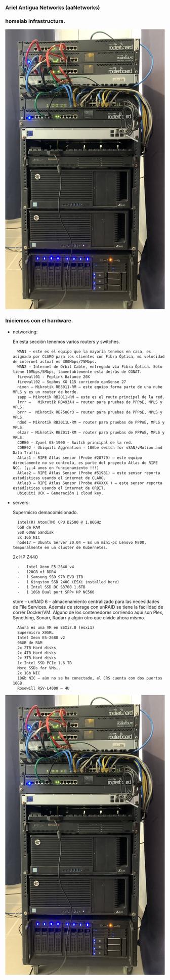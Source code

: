 ### Ariel Antigua Networks (aaNetworks)
### homelab infrastructura.

<img src="images/homelab_20231208.jpeg" alt="homelab for 20231208" style="max-width: 100%; height: auto;" />

### Iniciemos con el hardware.

- networking:

    En esta sección tenemos varios routers y switches.

        WAN1 – este es el equipo que la mayoría tenemos en casa, es asignado por CLARO para los clientes con Fibra Óptica, mi velocidad de internet actual es 300Mbps/75Mbps.
        WAN2 – Internet de Orbit Cable, entregado vía Fibra Óptica. Solo tiene 10Mbps/5Mbps, lamentablemente esta detrás de CGNAT.
        firewall01 - Peplink Balance 20X
        firewall02 – Sophos XG 115 corriendo opnSense 27
        nixon – Mikrotik RB3011-RM – este equipo forma parte de una nube MPLS y es un router de borde.
        zapp – Mikrotik RB2011-RM – este es el route principal de la red.
        lrrr –   Mikrotik RB493AH – router para pruebas de PPPoE, MPLS y VPLS.
        brrr –  Mikrotik RB750Gr3 – router para pruebas de PPPoE, MPLS y VPLS.
        ndnd – Mikrotik RB2011L-RM – router para pruebas de PPPoE, MPLS y VPLS.
        elzar – Mikrotik RB2011-RM – router para pruebas de PPPoE, MPLS y VPLS.
        CORE0 – Zyxel GS-1900 – Switch principal de la red.
        CORE02 - Ubiquiti Aggreation - 10Gbe switch for vSAN/vMotion and Data Traffic
        Atlas1 – RIPE Atlas sensor (Probe #28779) – este equipo directamente no se controla, es parte del proyecto Atlas de RIPE NCC. (¡¡¡4 anos en funcionamiento !!!)
        Atlas2 – RIPE Atlas Sensor (Probe #51981) – este sensor reporta estadísticas usando el internet de CLARO.
        Atlas3 – RIPE Atlas Sensor (Probe #XXXXX ) – este sensor reporta estadísticas usando el internet de ORBIT.
        Ubiquiti UCK – Generación 1 cloud key.


- servers:

    Supermicro demacomisionado.

        Intel(R) Atom(TM) CPU D2500 @ 1.86GHz
        6GB de RAM
        SSD 60GB Sandisk
        2x 1Gb NIC
        node17 – Ubuntu Server 20.04 – Es un mini-pc Lenovo M700, temporalmente en un cluster de Kubernetes.

    2x HP Z440

        -	Intel Xeon E5-2640 v4
        -	128GB of DDR4
        -	1 Samsung SSD 970 EVO 1TB
        -	1 Kingston SSD 240G (ESXi installed here)
        -	1 Intel SSD DC S3700 1.6TB
        -	1 10Gb Dual port SFP+ HP NC560


    store – unRAID 6 – almacenamiento centralizado para las necesidades de File Services. Además de storage con unRAID se tiene la facilidad de correr Docker/VM. Alguno de los contenedores corriendo aquí son Plex, Syncthing, Sonarr, Radarr y algún otro que olvide ahora mismo.

        Ahora es una VM en ESXi7.0 (esxi1)
        Supermicro X9SRL
        Intel Xeon E5-2680 v2
        96GB de RAM
        2x 2TB Hard disks
        2x 4TB Hard disks
        2x 3TB Hard disks
        1x Intel SSD PCIe 1.6 TB
        More SSDs for VMs….
        2x 1Gb NIC
        10Gb NIC – aún no se ha conectado, el CRS cuenta con dos puertos 10GB.
        Rosewill RSV-L4000 – 4U



<img src="images/homelab_20231208.jpeg" alt="homelab for 20231208" style="max-width: 100%; height: auto;" />